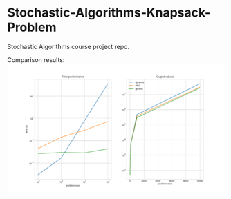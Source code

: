 # Stochastic-Algorithms-Knapsack-Problem
Stochastic Algorithms course project repo.

Comparison results:
![](https://github.com/KrzysiekJa/Stochastic-Algorithms-Knapsack-Problem/blob/main/images/algo_performance.png)
